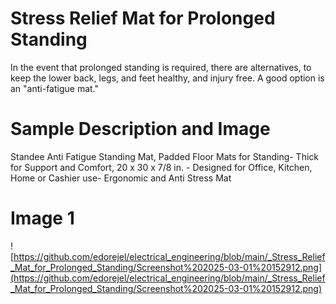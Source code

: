 
# Stress Relief Mat for Prolonged Standing

In the event that prolonged standing is required, there are alternatives, to keep the lower back, legs, and feet healthy, and injury free. A good option is an "anti-fatigue mat."

# Sample Description and Image

Standee Anti Fatigue Standing Mat, Padded Floor Mats for Standing- Thick for Support and Comfort, 20 x 30 x 7/8 in. - Designed for Office, Kitchen, Home or Cashier use- Ergonomic and Anti Stress Mat

# Image 1

![https://github.com/edorejel/electrical_engineering/blob/main/_Stress_Relief_Mat_for_Prolonged_Standing/Screenshot%202025-03-01%20152912.png](https://github.com/edorejel/electrical_engineering/blob/main/_Stress_Relief_Mat_for_Prolonged_Standing/Screenshot%202025-03-01%20152912.png)


